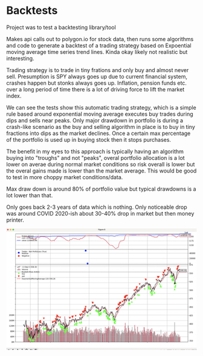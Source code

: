 # Backtests

Project was to test a backtesting library/tool 

Makes api calls out to polygon.io for stock data, then runs some algorithms and code to generate a backtest of a trading strategy based on Expoential moving average time series trend lines. Kinda okay likely not realistic but interesting.

Trading strategy is to trade in tiny frations and only buy and almost never sell. Presumption is SPY always goes up due to current financial system, crashes happen but stonks always goes up. Inflation, pension funds etc. over a long period of time there is a lot of driving force to lift the market index. 

We can see the tests show this automatic trading strategy, which is a simple rule based around exponential moving average executes buy trades during dips and sells near peaks. Only major drawdown in portfolio is during a crash-like scenario as the buy and selling algorithm in place is to buy in tiny fractions into dips as the market declines. Once a certain max percentage of the portfolio is used up in buying stock then it stops purchases. 

The benefit in my eyes to this approach is typically having an algorithm buying into "troughs" and not "peaks", overal portfolio allocation is a lot lower on averae during normal market conditions so risk overall is lower but the overal gains made is lower than the market average. This would be good to test in more choppy market conditions/data.

Max draw down is around 80% of portfolio value but typical drawdowns is a lot lower than that.

Only goes back 2-3 years of data which is nothing. Only noticeable drop was around COVID 2020-ish about 30-40% drop in market but then money printer.


![Alt text](./images/example_1.png)
